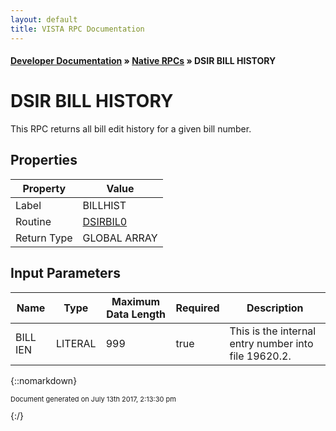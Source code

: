 ```yaml
---
layout: default
title: VISTA RPC Documentation
---
```


#### [Developer Documentation](../index) &#187; [Native RPCs](TableOfContents) &#187; DSIR BILL HISTORY<br/>
# DSIR BILL HISTORY

This RPC returns all bill edit history for a given bill number.

## Properties

Property | Value
--- | ---
Label | BILLHIST
Routine | [DSIRBIL0](http://code.osehra.org/dox/Routine_DSIRBIL0_source.html)
Return Type | GLOBAL ARRAY


## Input Parameters

Name | Type | Maximum Data Length | Required | Description
--- | --- | --- | --- | ---
BILL IEN | LITERAL | 999 | true | This is the internal entry number into file 19620.2.



{::nomarkdown} <br/><p style="font-size: 11px">Document generated on July 13th 2017, 2:13:30 pm</p>{:/}